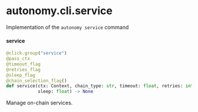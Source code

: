 <a id="autonomy.cli.service"></a>

# autonomy.cli.service

Implementation of the `autonomy service` command

<a id="autonomy.cli.service.service"></a>

#### service

```python
@click.group("service")
@pass_ctx
@timeout_flag
@retries_flag
@sleep_flag
@chain_selection_flag()
def service(ctx: Context, chain_type: str, timeout: float, retries: int,
            sleep: float) -> None
```

Manage on-chain services.

